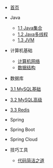* [首页](/)

* Java

  * [1.1 Java集合](sunsas/Java集合)
  * [1.2 Java多线程](sunsas/Java多线程)
  * [1.3 JVM](sunsas/JVM)

* 计算机基础

  * [计算机网络](sunsas/计算机网络)
  * [数据结构](sunsas/数据结构)

* 数据库
 * [3.1 MySQL基础](sunsas/MySQL)
 * [3.2 MySQL高级](sunsas/MySQL高级)
 * [3.3 Redis](sunsas/Redis)

* Spring


* Spring Boot

* Spring Cloud


* 技巧工具

  * [代码简洁之道](sunsas/代码简洁之道)